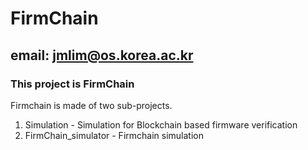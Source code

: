 # FirmChain #

## email: jmlim@os.korea.ac.kr ##

### This project is FirmChain ###

Firmchain is made of two sub-projects.

1. Simulation - Simulation for Blockchain based firmware verification 
2. FirmChain_simulator - Firmchain simulation 
